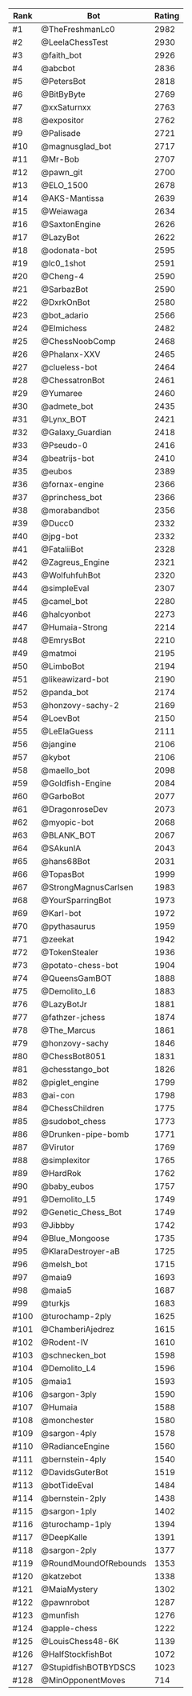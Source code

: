 Rank|Bot|Rating
---|---|---
#1|@TheFreshmanLc0|2982
#2|@LeelaChessTest|2930
#3|@faith_bot|2926
#4|@abcbot|2836
#5|@PetersBot|2818
#6|@BitByByte|2769
#7|@xxSaturnxx|2763
#8|@expositor|2762
#9|@Palisade|2721
#10|@magnusglad_bot|2717
#11|@Mr-Bob|2707
#12|@pawn_git|2700
#13|@ELO_1500|2678
#14|@AKS-Mantissa|2639
#15|@Weiawaga|2634
#16|@SaxtonEngine|2626
#17|@LazyBot|2622
#18|@odonata-bot|2595
#19|@lc0_1shot|2591
#20|@Cheng-4|2590
#21|@SarbazBot|2590
#22|@DxrkOnBot|2580
#23|@bot_adario|2566
#24|@Elmichess|2482
#25|@ChessNoobComp|2468
#26|@Phalanx-XXV|2465
#27|@clueless-bot|2464
#28|@ChessatronBot|2461
#29|@Yumaree|2460
#30|@admete_bot|2435
#31|@Lynx_BOT|2421
#32|@Galaxy_Guardian|2418
#33|@Pseudo-0|2416
#34|@beatrijs-bot|2410
#35|@eubos|2389
#36|@fornax-engine|2366
#37|@princhess_bot|2366
#38|@morabandbot|2356
#39|@Ducc0|2332
#40|@jpg-bot|2332
#41|@FataliiBot|2328
#42|@Zagreus_Engine|2321
#43|@WolfuhfuhBot|2320
#44|@simpleEval|2307
#45|@camel_bot|2280
#46|@halcyonbot|2273
#47|@Humaia-Strong|2214
#48|@EmrysBot|2210
#49|@matmoi|2195
#50|@LimboBot|2194
#51|@likeawizard-bot|2190
#52|@panda_bot|2174
#53|@honzovy-sachy-2|2169
#54|@LoevBot|2150
#55|@LeElaGuess|2111
#56|@jangine|2106
#57|@kybot|2106
#58|@maello_bot|2098
#59|@Goldfish-Engine|2084
#60|@GarboBot|2077
#61|@DragonroseDev|2073
#62|@myopic-bot|2068
#63|@BLANK_BOT|2067
#64|@SAkunIA|2043
#65|@hans68Bot|2031
#66|@TopasBot|1999
#67|@StrongMagnusCarlsen|1983
#68|@YourSparringBot|1973
#69|@Karl-bot|1972
#70|@pythasaurus|1959
#71|@zeekat|1942
#72|@TokenStealer|1936
#73|@potato-chess-bot|1904
#74|@QueensGamBOT|1888
#75|@Demolito_L6|1883
#76|@LazyBotJr|1881
#77|@fathzer-jchess|1874
#78|@The_Marcus|1861
#79|@honzovy-sachy|1846
#80|@ChessBot8051|1831
#81|@chesstango_bot|1826
#82|@piglet_engine|1799
#83|@ai-con|1798
#84|@ChessChildren|1775
#85|@sudobot_chess|1773
#86|@Drunken-pipe-bomb|1771
#87|@Virutor|1769
#88|@simplexitor|1765
#89|@HardRok|1762
#90|@baby_eubos|1757
#91|@Demolito_L5|1749
#92|@Genetic_Chess_Bot|1749
#93|@Jibbby|1742
#94|@Blue_Mongoose|1735
#95|@KlaraDestroyer-aB|1725
#96|@melsh_bot|1715
#97|@maia9|1693
#98|@maia5|1687
#99|@turkjs|1683
#100|@turochamp-2ply|1625
#101|@ChamberiAjedrez|1615
#102|@Rodent-IV|1610
#103|@schnecken_bot|1598
#104|@Demolito_L4|1596
#105|@maia1|1593
#106|@sargon-3ply|1590
#107|@Humaia|1588
#108|@monchester|1580
#109|@sargon-4ply|1578
#110|@RadianceEngine|1560
#111|@bernstein-4ply|1540
#112|@DavidsGuterBot|1519
#113|@botTideEval|1484
#114|@bernstein-2ply|1438
#115|@sargon-1ply|1402
#116|@turochamp-1ply|1394
#117|@DeepKalle|1391
#118|@sargon-2ply|1377
#119|@RoundMoundOfRebounds|1353
#120|@katzebot|1338
#121|@MaiaMystery|1302
#122|@pawnrobot|1287
#123|@munfish|1276
#124|@apple-chess|1222
#125|@LouisChess48-6K|1139
#126|@HalfStockfishBot|1072
#127|@StupidfishBOTBYDSCS|1023
#128|@MinOpponentMoves|714
